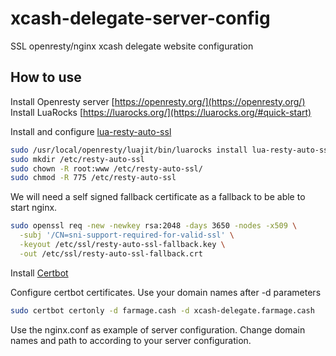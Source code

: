 # xcash-delegate-server-config
SSL openresty/nginx xcash delegate website configuration



## How to use

Install Openresty server [https://openresty.org/](https://openresty.org/)
Install LuaRocks [https://luarocks.org/](https://luarocks.org/#quick-start)

Install and configure [lua-resty-auto-ssl](https://github.com/auto-ssl/lua-resty-auto-ssl)

```bash
sudo /usr/local/openresty/luajit/bin/luarocks install lua-resty-auto-ssl
sudo mkdir /etc/resty-auto-ssl
sudo chown -R root:www /etc/resty-auto-ssl/
sudo chmod -R 775 /etc/resty-auto-ssl
```

We will need a self signed fallback certificate as a fallback to be able to start nginx.

```bash
sudo openssl req -new -newkey rsa:2048 -days 3650 -nodes -x509 \
  -subj '/CN=sni-support-required-for-valid-ssl' \
  -keyout /etc/ssl/resty-auto-ssl-fallback.key \
  -out /etc/ssl/resty-auto-ssl-fallback.crt
```

Install [Certbot](https://certbot.eff.org/)

Configure certbot certificates. Use your domain names after -d parameters
```bash
sudo certbot certonly -d farmage.cash -d xcash-delegate.farmage.cash
```

Use the nginx.conf as example of server configuration. Change domain names and path to according to your server configuration.